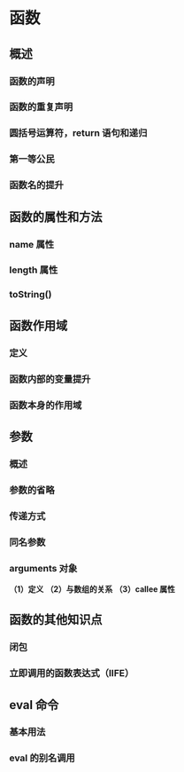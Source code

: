 # 函数
## 概述
### 函数的声明
### 函数的重复声明
### 圆括号运算符，return 语句和递归
### 第一等公民
### 函数名的提升
## 函数的属性和方法
### name 属性
### length 属性
### toString()
## 函数作用域
### 定义
### 函数内部的变量提升
### 函数本身的作用域
## 参数
### 概述
### 参数的省略
### 传递方式
### 同名参数
### arguments 对象
**（1）定义**
**（2）与数组的关系**
**（3）callee 属性**
## 函数的其他知识点
### 闭包
### 立即调用的函数表达式（IIFE）
## eval 命令
### 基本用法
### eval 的别名调用